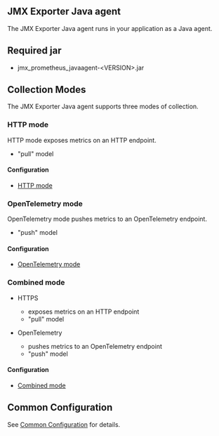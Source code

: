 JMX Exporter Java agent
---

The JMX Exporter Java agent runs in your application as a Java agent.

## Required jar

- jmx_prometheus_javaagent-\<VERSION>.jar

## Collection Modes

The JMX Exporter Java agent supports three modes of collection.

### HTTP mode

HTTP mode exposes metrics on an HTTP endpoint.

- "pull" model

#### Configuration

- [HTTP mode](HTTP_MODE.md)

### OpenTelemetry mode

OpenTelemetry mode pushes metrics to an OpenTelemetry endpoint.

- "push" model

#### Configuration

- [OpenTelemetry mode](OPEN_TELEMETRY_MODE.md)

### Combined mode

- HTTPS
  - exposes metrics on an HTTP endpoint
  - "pull" model


- OpenTelemetry
  - pushes metrics to an OpenTelemetry endpoint
  - "push" model

#### Configuration

- [Combined mode](COMBINED_MODE.md)

## Common Configuration

See [Common Configuration](../COMMON_CONFIGURATION.md) for details.